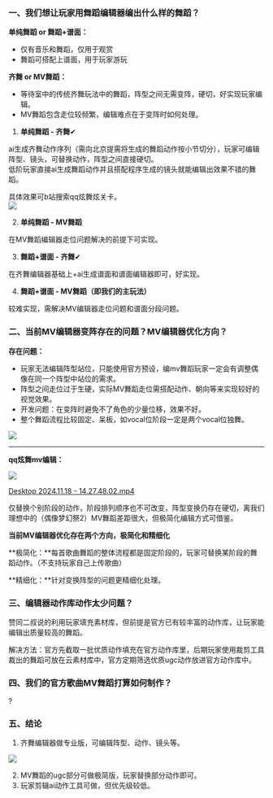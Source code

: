 ### 一、我们想让玩家用舞蹈编辑器编出什么样的舞蹈？
**单纯舞蹈 or 舞蹈+谱面：**

+ 仅有音乐和舞蹈，仅用于观赏
+ 舞蹈可搭配上谱面，用于玩家游玩

**齐舞 or MV舞蹈：**

+ 等待室中的传统齐舞玩法中的舞蹈，阵型之间无需变阵，硬切，好实现玩家编辑。
+ MV舞蹈包含走位较频繁，编辑难点在于变阵时如何处理。



1. **单纯舞蹈 - 齐舞**✔

ai生成齐舞动作序列（需向北京提需将生成的舞蹈动作按小节切分），玩家可编辑阵型、镜头，可替换动作，阵型之间直接硬切。  
低阶玩家直接ai生成舞蹈动作并且搭配程序生成的镜头就能编辑出效果不错的舞蹈。

具体效果可b站搜索qq炫舞炫关卡。  
![](https://cdn.nlark.com/yuque/0/2024/png/45413786/1731900701002-acb474c2-7a8d-4860-9fee-0259713301bb.png)

2. **单纯舞蹈 - MV舞蹈**

在MV舞蹈编辑器走位问题解决的前提下可实现。

3. **舞蹈+谱面 - 齐舞**✔

在齐舞编辑器基础上+ai生成谱面和谱面编辑器即可，好实现。

4. **舞蹈+谱面 - MV舞蹈（即我们的主玩法）**

较难实现，需解决MV编辑器走位问题和谱面分段问题。



### 二、当前MV编辑器变阵存在的问题？MV编辑器优化方向？
**存在问题：**

+ 玩家无法编辑阵型站位，只能使用官方预设，编mv舞蹈玩家一定会有调整偶像在同一个阵型中站位的需求。
+ 阵型之间走位过于生硬，实际MV舞蹈走位需搭配动作、朝向等来实现较好的视觉效果。
+ 开发问题：在变阵时避免不了角色的少量位移，效果不好。
+ 整个舞蹈流程比较固定、呆板，如vocal位阶段一定是两个vocal位独舞。

![](https://cdn.nlark.com/yuque/0/2024/png/45413786/1729071693397-e6ff7eef-ec85-40bb-a44d-81b7c7dae7c3.png?x-oss-process=image%2Fformat%2Cwebp%2Fresize%2Cw_1012%2Climit_0)

****

**qq炫舞mv编辑：**

![](https://cdn.nlark.com/yuque/0/2024/png/45413786/1731910967455-233b7562-caec-45eb-a8c1-b00a99d494d1.png)

[Desktop 2024.11.18 - 14.27.48.02.mp4](https://snh48group.yuque.com/attachments/yuque/0/2024/mp4/45413786/1731911478965-e69d8e5f-1ef6-4857-8908-60454e5b58b7.mp4)

仅替换个别阶段的动作，阶段排列顺序也不可改变，阵型变换仍存在硬切，离我们理想中的（偶像梦幻祭2）MV舞蹈差距很大，但极简化编辑方式可借鉴。



**当前MV编辑器优化存在两个方向，极简化和精细化**

**极简化：**每首歌曲舞蹈的整体流程都是固定阶段的，玩家可替换某阶段的舞蹈动作。（不支持玩家自己上传歌曲）

**精细化：**针对变换阵型的问题更精细化处理。

### 三、编辑器动作库动作太少问题？
赞同二叔说的利用玩家填充素材库，但前提是官方已有较丰富的动作库，让玩家能编辑出质量较高的舞蹈。

解决方法：官方先截取一批优质动作填充在官方动作库里，后期玩家使用裁剪工具裁出的舞蹈可放在云素材库中，官方定期筛选优质ugc动作放进官方动作库中。

### 四、我们的官方歌曲MV舞蹈打算如何制作？
?

### 五、结论
1. 齐舞编辑器做专业版，可编辑阵型、动作、镜头等。

![](https://cdn.nlark.com/yuque/0/2024/png/45413786/1731900701002-acb474c2-7a8d-4860-9fee-0259713301bb.png?x-oss-process=image%2Fformat%2Cwebp%2Fresize%2Cw_1012%2Climit_0)

2. MV舞蹈的ugc部分可做极简版，玩家替换部分动作即可。
3. 玩家剪辑ai动作工具可做，但优先级较低。

